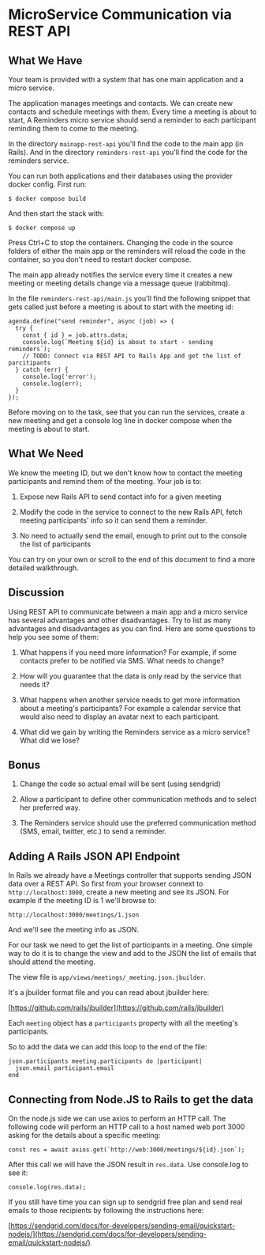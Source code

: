 # MicroService Communication via REST API

## What We Have
Your team is provided with a system that has one main application and a micro service.

The application manages meetings and contacts. We can create new contacts and schedule meetings with them.
Every time a meeting is about to start, A Reminders micro service should send a reminder to each participant
reminding them to come to the meeting.

In the directory `mainapp-rest-api` you'll find the code to the main app (in Rails).
And in the directory `reminders-rest-api` you'll find the code for the reminders service.

You can run both applications and their databases using the provider docker config. First run:

```
$ docker compose build
```

And then start the stack with:

```
$ docker compose up
```

Press Ctrl+C to stop the containers. Changing the code in the source folders of either the main app or the reminders will reload the code in the container, so you don't need to restart docker compose.

The main app already notifies the service every time it creates a new meeting or meeting details change via a message queue (rabbitmq).

In the file `reminders-rest-api/main.js` you'll find the following snippet that gets called just before a meeting is about to start with the meeting id:

```
agenda.define("send reminder", async (job) => {
  try {
    const { id } = job.attrs.data;
    console.log(`Meeting ${id} is about to start - sending reminders`);
    // TODO: Connect via REST API to Rails App and get the list of parcitipants
  } catch (err) {
    console.log('error');
    console.log(err);
  }
});
```

Before moving on to the task, see that you can run the services, create a new meeting and get a console log line in docker compose when the meeting is about to start.

## What We Need
We know the meeting ID, but we don't know how to contact the meeting participants and remind them of the meeting. Your job is to:

1. Expose new Rails API to send contact info for a given meeting

2. Modify the code in the service to connect to the new Rails API, fetch meeting participants' info so it can send them a reminder.

3. No need to actually send the email, enough to print out to the console the list of participants

You can try on your own or scroll to the end of this document to find a more detailed walkthrough.

## Discussion
Using REST API to communicate between a main app and a micro service has several advantages and other disadvantages. Try to list as many advantages and disadvantages as you can find. Here are some questions to help you see some of them:

1. What happens if you need more information? For example, if some contacts prefer to be notified via SMS. What needs to change?

2. How will you guarantee that the data is only read by the service that needs it?

3. What happens when another service needs to get more information about a meeting's participants? For example a calendar service that would also need to display an avatar next to each participant.

4. What did we gain by writing the Reminders service as a micro service? What did we lose?



## Bonus

1. Change the code so actual email will be sent (using sendgrid)

2. Allow a participant to define other communication methods and to select her preferred way.

3. The Reminders service should use the preferred communication method (SMS, email, twitter, etc.) to send a reminder. 































## Adding A Rails JSON API Endpoint
In Rails we already have a Meetings controller that supports sending JSON data over a REST API. So first from your browser connext to `http://localhost:3000`, create a new meeting and see its JSON. For example if the meeting ID is 1 we'll browse to:

```
http://localhost:3000/meetings/1.json
```

And we'll see the meeting info as JSON.

For our task we need to get the list of participants in a meeting. One simple way to do it is to change the view and add to the JSON the list of emails that should attend the meeting.

The view file is `app/views/meetings/_meeting.json.jbuilder`.

It's a jbuilder format file and you can read about jbuilder here:

[https://github.com/rails/jbuilder](https://github.com/rails/jbuilder)

Each `meeting` object has a `participants` property with all the meeting's participants. 

So to add the data we can add this loop to the end of the file:

```
json.participants meeting.participants do |participant|
  json.email participant.email
end
```


## Connecting from Node.JS to Rails to get the data
On the node.js side we can use axios to perform an HTTP call. The following code will perform an HTTP call to a host named web port 3000 asking for the details about a specific meeting:

```
const res = await axios.get(`http://web:3000/meetings/${id}.json`);
```

After this call we will have the JSON result in `res.data`. Use console.log to see it:

```
console.log(res.data);
```

If you still have time you can sign up to sendgrid free plan and send real emails to those recipients by following the instructions here:

[https://sendgrid.com/docs/for-developers/sending-email/quickstart-nodejs/](https://sendgrid.com/docs/for-developers/sending-email/quickstart-nodejs/)
